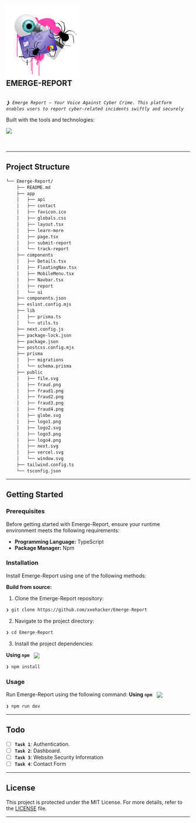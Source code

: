 <div align="left">
    <img src="https://github.com/xxehacker/Emerge-Report/blob/main/public/fraud1.png" width="40%" align="left" style="margin-right: 15px"/>
    <div style="display: inline-block;">
        <h2 style="display: inline-block; vertical-align: middle; margin-top: 0;">EMERGE-REPORT</h2>
        <p>
	<em><code>❯ Emerge Report – Your Voice Against Cyber Crime. This platform enables users to report cyber-related incidents swiftly and securely </code></em>
</p>
        <p>
	<!-- Shields.io badges disabled, using skill icons. --></p>
        <p>Built with the tools and technologies:</p>
        <p>
	<a href="https://skillicons.dev">
		<img src="https://skillicons.dev/icons?i=next,prisma,react,postgresql,tailwind,typescript">
	</a></p>
    </div>
</div>
<br clear="left"/>

---

##  Project Structure

```sh
└── Emerge-Report/
    ├── README.md
    ├── app
    │   ├── api
    │   ├── contact
    │   ├── favicon.ico
    │   ├── globals.css
    │   ├── layout.tsx
    │   ├── learn-more
    │   ├── page.tsx
    │   ├── submit-report
    │   └── track-report
    ├── components
    │   ├── Details.tsx
    │   ├── FloatingNav.tsx
    │   ├── MobileMenu.tsx
    │   ├── Navbar.tsx
    │   ├── report
    │   └── ui
    ├── components.json
    ├── eslint.config.mjs
    ├── lib
    │   ├── prisma.ts
    │   └── utils.ts
    ├── next.config.js
    ├── package-lock.json
    ├── package.json
    ├── postcss.config.mjs
    ├── prisma
    │   ├── migrations
    │   └── schema.prisma
    ├── public
    │   ├── file.svg
    │   ├── fraud.png
    │   ├── fraud1.png
    │   ├── fraud2.png
    │   ├── fraud3.png
    │   ├── fraud4.png
    │   ├── globe.svg
    │   ├── logo1.png
    │   ├── logo2.svg
    │   ├── logo3.png
    │   ├── logo4.png
    │   ├── next.svg
    │   ├── vercel.svg
    │   └── window.svg
    ├── tailwind.config.ts
    └── tsconfig.json
```

---
##  Getting Started

###  Prerequisites

Before getting started with Emerge-Report, ensure your runtime environment meets the following requirements:

- **Programming Language:** TypeScript
- **Package Manager:** Npm


###  Installation

Install Emerge-Report using one of the following methods:

**Build from source:**

1. Clone the Emerge-Report repository:
```sh
❯ git clone https://github.com/xxehacker/Emerge-Report
```

2. Navigate to the project directory:
```sh
❯ cd Emerge-Report
```

3. Install the project dependencies:


**Using `npm`** &nbsp; [<img align="center" src="https://img.shields.io/badge/npm-CB3837.svg?style={badge_style}&logo=npm&logoColor=white" />](https://www.npmjs.com/)

```sh
❯ npm install
```

###  Usage
Run Emerge-Report using the following command:
**Using `npm`** &nbsp; [<img align="center" src="https://img.shields.io/badge/npm-CB3837.svg?style={badge_style}&logo=npm&logoColor=white" />](https://www.npmjs.com/)

```sh
❯ npm run dev
```

---
##  Todo 

- [ ] **`Task 1`**: Authentication.
- [ ] **`Task 2`**: Dashboard.
- [ ] **`Task 3`**: Website Security Information
- [ ] **`Task 4`**: Contact Form

---

##  License

This project is protected under the MIT License. For more details, refer to the [LICENSE](https://choosealicense.com/licenses/) file.

---